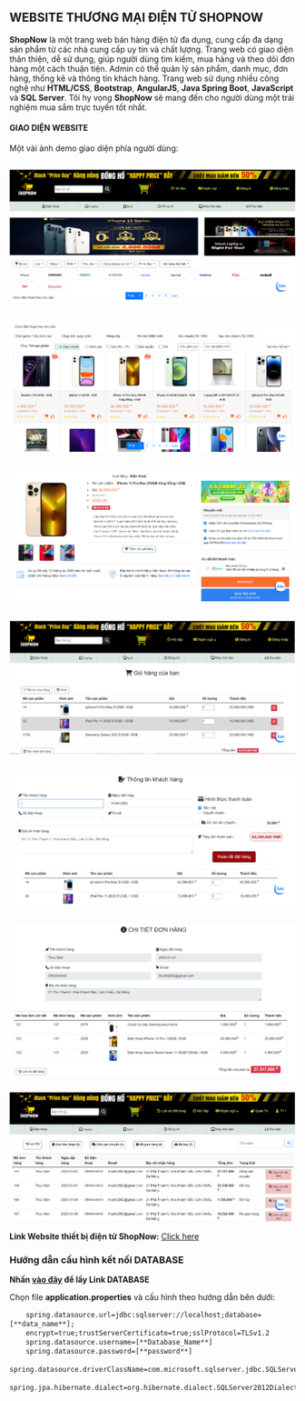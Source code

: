 ## WEBSITE THƯƠNG MẠI ĐIỆN TỬ SHOPNOW

**ShopNow** là một trang web bán hàng điện tử đa dụng, cung cấp đa dạng sản phẩm từ các nhà cung cấp uy tín và chất lượng. Trang web có giao diện thân thiện, dễ sử dụng, giúp người dùng tìm kiếm, mua hàng và theo dõi đơn hàng một cách thuận tiện. Admin có thể quản lý sản phẩm, danh mục, đơn hàng, thống kê và thông tin khách hàng. Trang web sử dụng nhiều công nghệ như **HTML/CSS**, **Bootstrap**, **AngularJS**, **Java Spring Boot**, **JavaScript** và **SQL Server**. Tôi hy vọng **ShopNow** sẽ mang đến cho người dùng một trải nghiệm mua sắm trực tuyến tốt nhất.

#### GIAO DIỆN WEBSITE

Một vài ảnh demo giao diện phía người dùng:

## ![Tên ảnh](/src/main/resources/static/assets/images/anh1.png)

## ![Tên ảnh](/src/main/resources/static/assets/images/hinh2.png)

## ![Tên ảnh](/src/main/resources/static/assets/images/hinh3.png)

## ![Tên ảnh](/src/main/resources/static/assets/images/hinh4cart.png)

## ![Tên ảnh](/src/main/resources/static/assets/images/hinh5Thongtinkh.png)

## ![Tên ảnh](/src/main/resources/static/assets/images/hinh5.5Chitietdon.png)

![Tên ảnh](/src/main/resources/static/assets/images/hinh6lichsudathang.png)

**Link Website thiết bị điện tử ShopNow:**
[Click here](https://github.com/ThucSkin/Website-ShopNow)

### Hướng dẫn cấu hình kết nối DATABASE

**Nhấn [vào đây](https://github.com/ThucSkin/Website-ShopNow/blob/main/src/main/resources/db/data_ShopNow.sql) để lấy Link DATABASE**

Chọn file **application.properties** và cấu hình theo hướng dẫn bên dưới:

```
    spring.datasource.url=jdbc:sqlserver://localhost;database=[**data_name**];
    encrypt=true;trustServerCertificate=true;sslProtocol=TLSv1.2
    spring.datasource.username=[**Database_Name**]
    spring.datasource.password=[**password**]
    spring.datasource.driverClassName=com.microsoft.sqlserver.jdbc.SQLServerDriver
    spring.jpa.hibernate.dialect=org.hibernate.dialect.SQLServer2012Dialect
```
